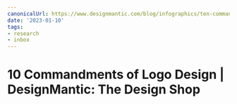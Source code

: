 ```yaml
---
canonicalUrl: https://www.designmantic.com/blog/infographics/ten-commandments-of-logo-design/
date: '2023-01-10'
tags:
- research
- inbox
---
```


# 10 Commandments of Logo Design | DesignMantic: The Design Shop